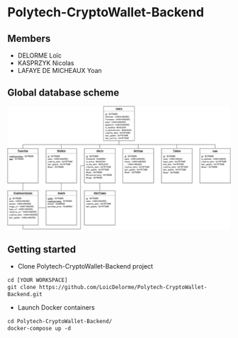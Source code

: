 # Polytech-CryptoWallet-Backend

## Members
- DELORME Loïc
- KASPRZYK Nicolas
- LAFAYE DE MICHEAUX Yoan

## Global database scheme
![](BDD_V1.2.png)

## Getting started
- Clone Polytech-CryptoWallet-Backend project
```
cd [YOUR WORKSPACE]
git clone https://github.com/LoicDelorme/Polytech-CryptoWallet-Backend.git
```

- Launch Docker containers
```
cd Polytech-CryptoWallet-Backend/
docker-compose up -d
```